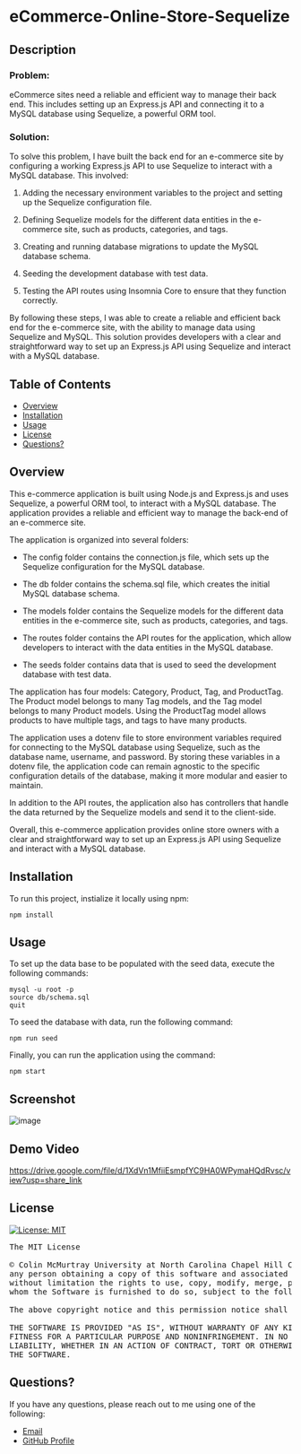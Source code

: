 # eCommerce-Online-Store-Sequelize

## Description

### Problem:
eCommerce sites need a reliable and efficient way to manage their back end. This includes setting up an Express.js API and connecting it to a MySQL 
database using Sequelize, a powerful ORM tool.

### Solution:
To solve this problem, I have built the back end for an e-commerce site by configuring a working Express.js API to use Sequelize to interact with a MySQL 
database. This involved:

1. Adding the necessary environment variables to the project and setting up the Sequelize configuration file.

2. Defining Sequelize models for the different data entities in the e-commerce site, such as products, categories, and tags.

3. Creating and running database migrations to update the MySQL database schema.

4. Seeding the development database with test data.

5. Testing the API routes using Insomnia Core to ensure that they function correctly.

By following these steps, I was able to create a reliable and efficient back end for the e-commerce site, with the ability to manage data using Sequelize 
and MySQL. This solution provides developers with a clear and straightforward way to set up an Express.js API using Sequelize and interact with a MySQL 
database.

## Table of Contents
- [Overview](#overview)
- [Installation](#installation)
- [Usage](#usage)
- [License](#license)
- [Questions?](#questions?)

## Overview 

This e-commerce application is built using Node.js and Express.js and uses Sequelize, a powerful ORM tool, to interact with a MySQL database. The 
application provides a reliable and efficient way to manage the back-end of an e-commerce site.

The application is organized into several folders:

* The config folder contains the connection.js file, which sets up the Sequelize configuration for the MySQL database.

* The db folder contains the schema.sql file, which creates the initial MySQL database schema.

* The models folder contains the Sequelize models for the different data entities in the e-commerce site, such as products, categories, and tags.

* The routes folder contains the API routes for the application, which allow developers to interact with the data entities in the MySQL database.

* The seeds folder contains data that is used to seed the development database with test data.

The application has four models: Category, Product, Tag, and ProductTag. The Product model belongs to many Tag models, and the Tag model belongs to many 
Product models. Using the ProductTag model allows products to have multiple tags, and tags to have many products.

The application uses a dotenv file to store environment variables required for connecting to the MySQL database using Sequelize, such as the database 
name, 
username, and password. By storing these variables in a dotenv file, the application code can remain agnostic to the specific configuration details of the 
database, making it more modular and easier to maintain.

In addition to the API routes, the application also has controllers that handle the data returned by the Sequelize models and send it to the client-side.

Overall, this e-commerce application provides online store owners with a clear and straightforward way to set up an Express.js API using Sequelize and
interact with a MySQL database.

## Installation 

To run this project, instialize it locally using npm:

```
npm install
```

## Usage

To set up the data base to be populated with the seed data, execute the following commands:

```
mysql -u root -p
source db/schema.sql
quit
```

To seed the database with data, run the following command:

```
npm run seed 
```

Finally, you can run the application using the command: 

```
npm start
```

## Screenshot

![image](https://user-images.githubusercontent.com/112663656/216521080-b8715e4d-ff57-4dc3-bf47-58db92542cfd.png)


## Demo Video

https://drive.google.com/file/d/1XdVn1MfiiEsmpfYC9HA0WPymaHQdRvsc/view?usp=share_link 

## License

[![License: MIT](https://img.shields.io/badge/License-MIT-yellow.svg)](https://opensource.org/licenses/MIT)

<pre>
The MIT License

© Colin McMurtray University at North Carolina Chapel Hill Coding Bootcamp MIT License Copyright (c) 2023 Permission is hereby granted, free of charge, to 
any person obtaining a copy of this software and associated documentation files (the "Software"), to deal in the Software without restriction, including 
without limitation the rights to use, copy, modify, merge, publish, distribute, sublicense, and/or sell copies of the Software, and to permit persons to 
whom the Software is furnished to do so, subject to the following conditions:

The above copyright notice and this permission notice shall be included in all copies or substantial portions of the Software.

THE SOFTWARE IS PROVIDED "AS IS", WITHOUT WARRANTY OF ANY KIND, EXPRESS OR IMPLIED, INCLUDING BUT NOT LIMITED TO THE WARRANTIES OF MERCHANTABILITY, 
FITNESS FOR A PARTICULAR PURPOSE AND NONINFRINGEMENT. IN NO EVENT SHALL THE AUTHORS OR COPYRIGHT HOLDERS BE LIABLE FOR ANY CLAIM, DAMAGES OR OTHER 
LIABILITY, WHETHER IN AN ACTION OF CONTRACT, TORT OR OTHERWISE, ARISING FROM, OUT OF OR IN CONNECTION WITH THE SOFTWARE OR THE USE OR OTHER DEALINGS IN 
THE SOFTWARE.
</pre>

## Questions?

If you have any questions, please reach out to me using one of the following:

- [Email](mcmurtraycolin@gmail.com)
- [GitHub Profile](https://github.com/codingColinMcM)
